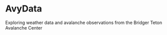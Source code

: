 # AvyData
Exploring weather data and avalanche observations from the Bridger Teton Avalanche Center
